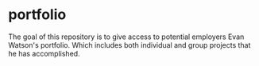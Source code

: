 # portfolio
The goal of this repository is to give access to potential employers Evan Watson's portfolio. Which includes both individual and group projects that he has accomplished.
